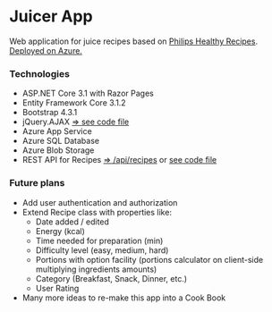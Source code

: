 Juicer App
=====

Web application for juice recipes based on [Philips Healthy Recipes](https://www.philips.co.uk/c-m-ho/food-preparation/healthy-drinks-recipe-app).  
[Deployed on Azure.](https://juicer.azurewebsites.net/)

### Technologies
* ASP.NET Core 3.1 with Razor Pages
* Entity Framework Core 3.1.2
* Bootstrap 4.3.1
* jQuery.AJAX [=> see code file](https://github.com/Marcin-Stanczyk/Juicer/blob/master/wwwroot/js/editRecipe.js)
* Azure App Service
* Azure SQL Database
* Azure Blob Storage
* REST API for Recipes [=> /api/recipes](https://juicer.azurewebsites.net/api/recipes) or [see code file](https://github.com/Marcin-Stanczyk/Juicer/blob/master/Juicer.API/RecipesController.cs)

### Future plans
* Add user authentication and authorization
* Extend Recipe class with properties like:
  * Date added / edited
  * Energy (kcal)
  * Time needed for preparation (min)
  * Difficulty level (easy, medium, hard)
  * Portions with option facility (portions calculator on client-side multiplying ingredients amounts)
  * Category (Breakfast, Snack, Dinner, etc.)
  * User Rating
* Many more ideas to re-make this app into a Cook Book